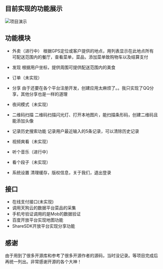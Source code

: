 ## 目前实现的功能展示
![项目演示](images/foodie.gif)

## 功能模块
- 外卖（进行中）
根据GPS定位或客户提供的地点，用列表显示在此地点所有可配送范围内的餐厅，查看菜单，菜品，添加菜单致购物车以及结算支付

- 发现
根据用户坐标，提供周围可提供配送范围内的美食

- 订单（未实现）
- 分享
由于还要在各个平台注册开发，创建应用太麻烦了。。我只实现了QQ分享，其他分享也是一样的道理

- 夜间模式（未实现）
- 二维码扫描
二维码扫描闪光灯、打开本地图片，能扫描条形码，创建二维码且能添加头像

- 记录历史搜索功能
记录用户最近输入的5条记录，可以清除历史记录

- 视频爽看（未实现）
- 听个音乐（进行中）
- 看个段子（未实现）
- 系统设置
清理缓存，版权信息，关于我们，退出登录

## 接口
- 在线支付接口(未实现)
- 调用天狗云的数据平台菜品的采集
- 手机号验证调用的是Mob的数据验证
- 百度开放平台实现地图功能
- ShareSDK开放平台实现分享功能

## 感谢
由于用到了很多开源库和参考了很多开源作者的源码，当时没记录。等项目完成后再统一列出。非常感谢开源的各个大神！

